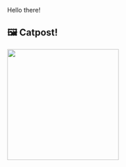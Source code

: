 Hello there!



## 🖼️ Catpost!

<sub>
    <img src="https://cdn2.thecatapi.com/images/MjA4ODM4NA.jpg" height="256">
</sub>

